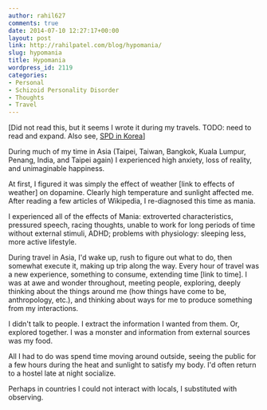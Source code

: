 ```yaml
---
author: rahil627
comments: true
date: 2014-07-10 12:27:17+00:00
layout: post
link: http://rahilpatel.com/blog/hypomania/
slug: hypomania
title: Hypomania
wordpress_id: 2119
categories:
- Personal
- Schizoid Personality Disorder
- Thoughts
- Travel
---
```


[Did not read this, but it seems I wrote it during my travels. TODO: need to read and expand. Also see, [SPD in Korea](http://www.rahilpatel.com/blog/korea-and-the-apex-of-spd)]

During much of my time in Asia (Taipei, Taiwan, Bangkok, Kuala Lumpur, Penang, India, and Taipei again) I experienced high anxiety, loss of reality, and unimaginable happiness.

At first, I figured it was simply the effect of weather [link to effects of weather] on dopamine. Clearly high temperature and sunlight affected me. After reading a few articles of Wikipedia, I re-diagnosed this time as mania.

I experienced all of the effects of Mania: extroverted characteristics, pressured speech, racing thoughts, unable to work for long periods of time without external stimuli, ADHD; problems with physiology: sleeping less, more active lifestyle.

During travel in Asia, I'd wake up, rush to figure out what to do, then somewhat execute it, making up trip along the way. Every hour of travel was a new experience, something to consume, extending time [link to time]. I was at awe and wonder throughout, meeting people, exploring, deeply thinking about the things around me (how things have come to be, anthropology, etc.), and thinking about ways for me to produce something from my interactions. 

I didn't talk to people. I extract the information I wanted from them. Or, explored together. I was a monster and information from external sources was my food.

All I had to do was spend time moving around outside, seeing the public for a few hours during the heat and sunlight to satisfy my body. I'd often return to a hostel late at night socialize.

Perhaps in countries I could not interact with locals, I substituted with observing.
